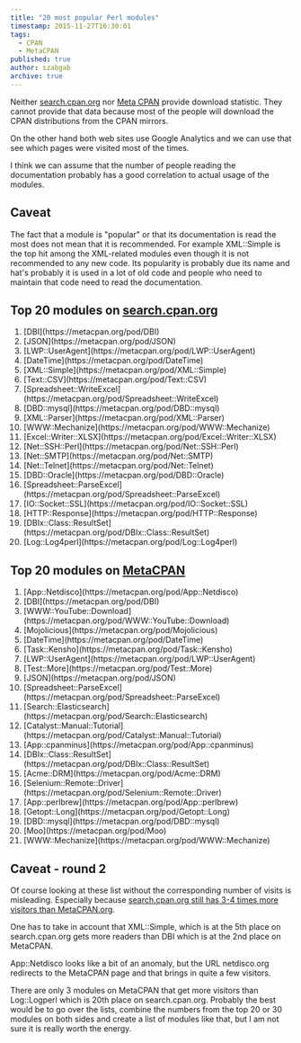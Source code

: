 ```yaml
---
title: "20 most popular Perl modules"
timestamp: 2015-11-27T16:30:01
tags:
  - CPAN
  - MetaCPAN
published: true
author: szabgab
archive: true
---
```



Neither [search.cpan.org](http://search.cpan.org/) nor [Meta CPAN](https://metacpan.org/) provide download statistic.
They cannot provide that data because most of the people will download the CPAN distributions from the CPAN mirrors.

On the other hand both web sites use Google Analytics and we can use that see which pages were visited most of the times.

I think we can assume that the number of people reading the documentation probably has a good correlation to actual usage of the modules.


## Caveat

The fact that a module is "popular" or that its documentation is read the most does not mean that it is recommended. For example
XML::Simple is the top hit among the XML-related modules even though it is not recommended to any new code. Its popularity is probably
due its name and hat's probably it is used in a lot of old code and people who need to maintain that code need to read the documentation.


## Top 20 modules on [search.cpan.org](http://search.cpan.org/)

<ol>
  <li>[DBI](https://metacpan.org/pod/DBI)</li>
  <li>[JSON](https://metacpan.org/pod/JSON)</li>
  <li>[LWP::UserAgent](https://metacpan.org/pod/LWP::UserAgent)</li>
  <li>[DateTime](https://metacpan.org/pod/DateTime)</li>
  <li>[XML::Simple](https://metacpan.org/pod/XML::Simple)</li>
  <li>[Text::CSV](https://metacpan.org/pod/Text::CSV)</li>
  <li>[Spreadsheet::WriteExcel](https://metacpan.org/pod/Spreadsheet::WriteExcel)</li>
  <li>[DBD::mysql](https://metacpan.org/pod/DBD::mysql)</li>
  <li>[XML::Parser](https://metacpan.org/pod/XML::Parser)</li>
  <li>[WWW::Mechanize](https://metacpan.org/pod/WWW::Mechanize)</li>
  <li>[Excel::Writer::XLSX](https://metacpan.org/pod/Excel::Writer::XLSX)</li>
  <li>[Net::SSH::Perl](https://metacpan.org/pod/Net::SSH::Perl)</li>
  <li>[Net::SMTP](https://metacpan.org/pod/Net::SMTP)</li>
  <li>[Net::Telnet](https://metacpan.org/pod/Net::Telnet)</li>
  <li>[DBD::Oracle](https://metacpan.org/pod/DBD::Oracle)</li>
  <li>[Spreadsheet::ParseExcel](https://metacpan.org/pod/Spreadsheet::ParseExcel)</li>
  <li>[IO::Socket::SSL](https://metacpan.org/pod/IO::Socket::SSL)</li>
  <li>[HTTP::Response](https://metacpan.org/pod/HTTP::Response)</li>
  <li>[DBIx::Class::ResultSet](https://metacpan.org/pod/DBIx::Class::ResultSet)</li>
  <li>[Log::Log4perl](https://metacpan.org/pod/Log::Log4perl)</li>
</ol>


## Top 20 modules on [MetaCPAN](https://metacpan.org/)

<ol>
  <li>[App::Netdisco](https://metacpan.org/pod/App::Netdisco)</li>
  <li>[DBI](https://metacpan.org/pod/DBI)</li>
  <li>[WWW::YouTube::Download](https://metacpan.org/pod/WWW::YouTube::Download)</li>
  <li>[Mojolicious](https://metacpan.org/pod/Mojolicious)</li>
  <li>[DateTime](https://metacpan.org/pod/DateTime)</li>
  <li>[Task::Kensho](https://metacpan.org/pod/Task::Kensho)</li>
  <li>[LWP::UserAgent](https://metacpan.org/pod/LWP::UserAgent)</li>
  <li>[Test::More](https://metacpan.org/pod/Test::More)</li>
  <li>[JSON](https://metacpan.org/pod/JSON)</li>
  <li>[Spreadsheet::ParseExcel](https://metacpan.org/pod/Spreadsheet::ParseExcel)</li>
  <li>[Search::Elasticsearch](https://metacpan.org/pod/Search::Elasticsearch)</li>
  <li>[Catalyst::Manual::Tutorial](https://metacpan.org/pod/Catalyst::Manual::Tutorial)</li>
  <li>[App::cpanminus](https://metacpan.org/pod/App::cpanminus)</li>
  <li>[DBIx::Class::ResultSet](https://metacpan.org/pod/DBIx::Class::ResultSet)</li>
  <li>[Acme::DRM](https://metacpan.org/pod/Acme::DRM)</li>
  <li>[Selenium::Remote::Driver](https://metacpan.org/pod/Selenium::Remote::Driver)</li>
  <li>[App::perlbrew](https://metacpan.org/pod/App::perlbrew)</li>
  <li>[Getopt::Long](https://metacpan.org/pod/Getopt::Long)</li>
  <li>[DBD::mysql](https://metacpan.org/pod/DBD::mysql)</li>
  <li>[Moo](https://metacpan.org/pod/Moo)</li>
  <li>[WWW::Mechanize](https://metacpan.org/pod/WWW::Mechanize)</li>
</ol>
 
## Caveat - round 2

Of course looking at these list without the corresponding number of visits is misleading. Especially because
[search.cpan.org still has 3-4 times more visitors than MetaCPAN.org](https://szabgab.com/cpan-number-of-visits.html).

One has to take in account that XML::Simple, which is at the 5th place on search.cpan.org gets more readers than DBI which is
at the 2nd place on MetaCPAN.

App::Netdisco looks like a bit of an anomaly, but the URL netdisco.org redirects to the MetaCPAN page and that brings in quite
a few visitors.

There are only 3 modules on MetaCPAN that get more visitors than Log::Logperl which is 20th place on search.cpan.org.
Probably the best would be to go over the lists, combine the numbers from the top 20 or 30 modules on both sides
and create a list of modules like that, but I am not sure it is really worth the energy.


